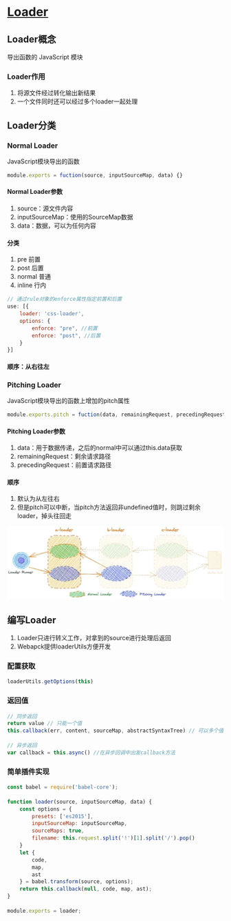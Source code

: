 # [Loader](https://www.teqng.com/2021/08/11/%E5%A4%9A%E5%9B%BE%E8%AF%A6%E8%A7%A3%EF%BC%8C%E4%B8%80%E6%AC%A1%E6%80%A7%E6%90%9E%E6%87%82webpack-loader/)

## Loader概念

导出函数的 JavaScript 模块

### Loader作用

1. 将源文件经过转化输出新结果
2. 一个文件同时还可以经过多个loader一起处理

## Loader分类

### Normal Loader

JavaScript模块导出的函数

```js
module.exports = fuction(source, inputSourceMap, data) {}
```

#### Normal Loader参数

1. source：源文件内容
2. inputSourceMap：使用的SourceMap数据
3. data：数据，可以为任何内容

#### 分类

1. pre 前置
2. post 后置
3. normal 普通
4. inline 行内

```js
// 通过rule对象的enforce属性指定前置和后置
use: [{
    loader: 'css-loader',
    options: {
        enforce: "pre", //前置
        enforce: "post", //后置
    }
}]
```

#### 顺序：从右往左

### Pitching Loader

JavaScript模块导出的函数上增加的pitch属性

```js
module.exports.pitch = fuction(data, remainingRequest, precedingRequest) {}
```

#### Pitching Loader参数

1. data：用于数据传递，之后的normal中可以通过this.data获取
2. remainingRequest：剩余请求路径
3. precedingRequest：前置请求路径

#### 顺序

1. 默认为从左往右
2. 但是pitch可以中断，当pitch方法返回非undefined值时，则跳过剩余loader，掉头往回走

![pitch中断](assets/02-pitch中断.jpeg)

## 编写Loader

1. Loader只进行转义工作，对拿到的source进行处理后返回
2. Webapck提供loaderUtils方便开发

### 配置获取

```js
loaderUtils.getOptions(this)
```

### 返回值

```js
// 同步返回
return value // 只能一个值
this.callback(err, content, sourceMap, abstractSyntaxTree) // 可以多个值

// 异步返回
var callback = this.async() //在异步回调中出发callback方法
```

### 简单插件实现

```js
const babel = require('babel-core');

function loader(source, inputSourceMap, data) {
    const options = {
        presets: ['es2015'],
        inputSourceMap: inputSourceMap,
        sourceMaps: true,
        filename: this.request.split('!')[1].split('/').pop()
    }
    let {
        code,
        map,
        ast
    } = babel.transform(source, options);
    return this.callback(null, code, map, ast);
}

module.exports = loader;
```

